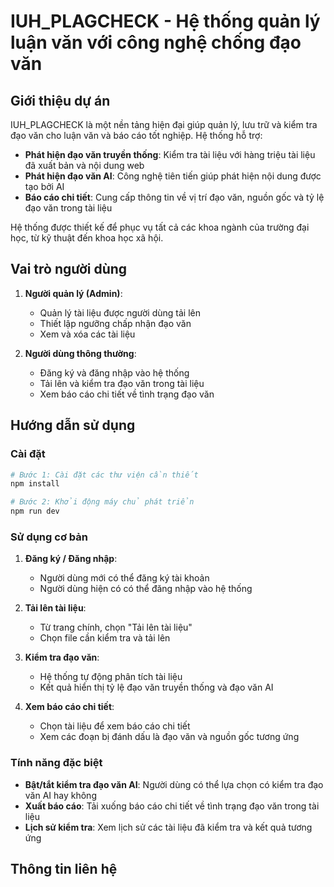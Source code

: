 # IUH_PLAGCHECK - Hệ thống quản lý luận văn với công nghệ chống đạo văn

## Giới thiệu dự án

IUH_PLAGCHECK là một nền tảng hiện đại giúp quản lý, lưu trữ và kiểm tra đạo văn cho luận văn và báo cáo tốt nghiệp. Hệ thống hỗ trợ:

- **Phát hiện đạo văn truyền thống**: Kiểm tra tài liệu với hàng triệu tài liệu đã xuất bản và nội dung web
- **Phát hiện đạo văn AI**: Công nghệ tiên tiến giúp phát hiện nội dung được tạo bởi AI
- **Báo cáo chi tiết**: Cung cấp thông tin về vị trí đạo văn, nguồn gốc và tỷ lệ đạo văn trong tài liệu

Hệ thống được thiết kế để phục vụ tất cả các khoa ngành của trường đại học, từ kỹ thuật đến khoa học xã hội.

## Vai trò người dùng

1. **Người quản lý (Admin)**:

   - Quản lý tài liệu được người dùng tải lên
   - Thiết lập ngưỡng chấp nhận đạo văn
   - Xem và xóa các tài liệu
2. **Người dùng thông thường**:

   - Đăng ký và đăng nhập vào hệ thống
   - Tải lên và kiểm tra đạo văn trong tài liệu
   - Xem báo cáo chi tiết về tình trạng đạo văn

## Hướng dẫn sử dụng

### Cài đặt

```bash
# Bước 1: Cài đặt các thư viện cần thiết
npm install

# Bước 2: Khởi động máy chủ phát triển
npm run dev
```

### Sử dụng cơ bản

1. **Đăng ký / Đăng nhập**:

   - Người dùng mới có thể đăng ký tài khoản
   - Người dùng hiện có có thể đăng nhập vào hệ thống
2. **Tải lên tài liệu**:

   - Từ trang chính, chọn "Tải lên tài liệu"
   - Chọn file cần kiểm tra và tải lên
3. **Kiểm tra đạo văn**:

   - Hệ thống tự động phân tích tài liệu
   - Kết quả hiển thị tỷ lệ đạo văn truyền thống và đạo văn AI
4. **Xem báo cáo chi tiết**:

   - Chọn tài liệu để xem báo cáo chi tiết
   - Xem các đoạn bị đánh dấu là đạo văn và nguồn gốc tương ứng

### Tính năng đặc biệt

- **Bật/tắt kiểm tra đạo văn AI**: Người dùng có thể lựa chọn có kiểm tra đạo văn AI hay không
- **Xuất báo cáo**: Tải xuống báo cáo chi tiết về tình trạng đạo văn trong tài liệu
- **Lịch sử kiểm tra**: Xem lịch sử các tài liệu đã kiểm tra và kết quả tương ứng

## Thông tin liên hệ

